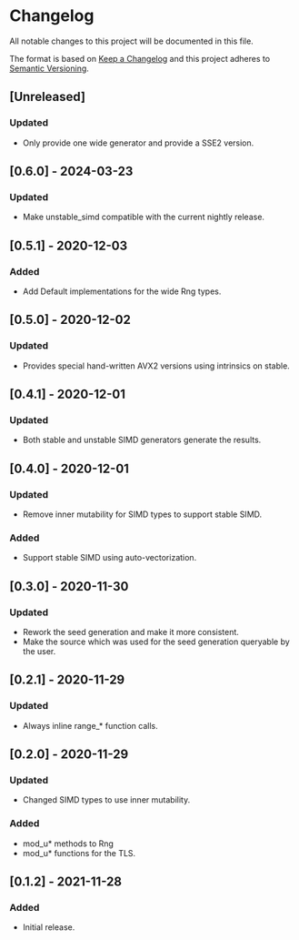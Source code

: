 # Changelog
All notable changes to this project will be documented in this file.

The format is based on [Keep a Changelog](http://keepachangelog.com/en/1.0.0/)
and this project adheres to [Semantic Versioning](https://semver.org/spec/v2.0.0.html).

## [Unreleased]
### Updated
- Only provide one wide generator and provide a SSE2 version.

## [0.6.0] - 2024-03-23
### Updated
- Make unstable_simd compatible with the current nightly release.

## [0.5.1] - 2020-12-03
### Added
- Add Default implementations for the wide Rng types.

## [0.5.0] - 2020-12-02
### Updated
- Provides special hand-written AVX2 versions using intrinsics on stable.

## [0.4.1] - 2020-12-01
### Updated
- Both stable and unstable SIMD generators generate the results.

## [0.4.0] - 2020-12-01
### Updated
- Remove inner mutability for SIMD types to support stable SIMD.

### Added
- Support stable SIMD using auto-vectorization.

## [0.3.0] - 2020-11-30
### Updated
- Rework the seed generation and make it more consistent.
- Make the source which was used for the seed generation queryable by the user.

## [0.2.1] - 2020-11-29
### Updated
- Always inline range_* function calls.

## [0.2.0] - 2020-11-29
### Updated
- Changed SIMD types to use inner mutability.

### Added
- mod_u* methods to Rng 
- mod_u* functions for the TLS. 

## [0.1.2] - 2021-11-28
### Added
- Initial release.
